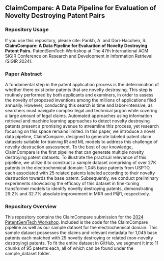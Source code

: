 ## ClaimCompare: A Data Pipeline for Evaluation of Novelty Destroying Patent Pairs

### Repository Usage
If you use this repository, please cite:
Parikh, A. and Dori-Hacohen, S. **ClaimCompare: A Data Pipeline for Evaluation of Novelty Destroying Patent Pairs.** PatentSemTech Workshop at The 47th International ACM SIGIR Conference on Research and Development in Information Retrieval (SIGIR 2024).

### Paper Abstract 
A fundamental step in the patent application process is the determination of whether there exist prior patents that are novelty destroying. This step is routinely performed by both applicants and examiners, in order to assess the novelty of proposed inventions among the millions of applications filed annually. However, conducting this search is time and labor-intensive, as searchers must navigate complex legal and technical jargon while covering a large amount of legal claims. Automated approaches using information retrieval and machine learning approaches to detect novelty destroying patents present a promising avenue to streamline this process, yet research focusing on this space remains limited. In this paper, we introduce a novel data pipeline, ClaimCompare, designed to generate labeled patent claim datasets suitable for training IR and ML models to address this challenge of novelty destruction assessment. To the best of our knowledge, ClaimCompare is the first pipeline that can generate multiple novelty destroying patent datasets. To illustrate the practical relevance of this pipeline, we utilize it to construct a sample dataset comprising of over 27K patents in the electrochemical domain: 1,045 base patents from USPTO, each associated with 25 related patents labeled according to their novelty destruction towards the base patent. Subsequently, we conduct preliminary experiments showcasing the efficacy of this dataset in fine-tuning transformer models to identify novelty destroying patents, demonstrating 29.2% and 32.7% absolute improvement in MRR and P@1, respectively.

### Repository Overview
This repository contains the ClaimCompare submission for the [2024 PatentSemTech Workshop](https://www.ifs.tuwien.ac.at/patentsemtech/cfp.html). Included is the code for the ClaimCompare pipeline as well as our sample dataset for the electrochemical domain. This sample dataset possesses the claims and relevant metadata for 1,045 base patents each matched with 25 novelty destroying or related (non-novelty destroying) patents. To fit the entire dataset in GitHub, we segment it into 11 chunks of 95 patents each, all of which can be found under the sample_dataset folder.
